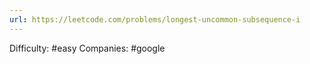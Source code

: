 ```yaml
---
url: https://leetcode.com/problems/longest-uncommon-subsequence-i
---
```


Difficulty: #easy
Companies: #google